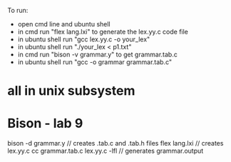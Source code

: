 To run:

- open cmd line and ubuntu shell
- in cmd run "flex lang.lxi" to generate the lex.yy.c code file
- in ubuntu shell run "gcc lex.yy.c -o your_lex"
- in ubuntu shell run "./your_lex < p1.txt"
- in cmd run "bison -v grammar.y" to get grammar.tab.c
- in ubuntu shell run "gcc -o grammar grammar.tab.c"

# all in unix subsystem

# Bison - lab 9

bison -d grammar.y // creates .tab.c and .tab.h files
flex lang.lxi // creates lex.yy.c
cc grammar.tab.c lex.yy.c -lfl // generates grammar.output
